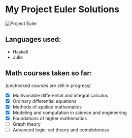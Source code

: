 # My Project Euler Solutions

![Project Euler](https://projecteuler.net/profile/x308.png)

## Languages used:

- Haskell
- Julia

## Math courses taken so far:

(unchecked courses are still in progress)

- [x] Multivariable differential and integral calculus
- [x] Ordinary differential equations
- [x] Methods of applied mathematics
- [x] Modeling and computation in science and engineering
- [x] Foundations of higher mathematics
- [ ] Graph theory
- [ ] Advanced logic: set theory and completeness
